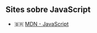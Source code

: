 ## Sites sobre JavaScript

- 🇧🇷 [MDN - JavaScript](https://developer.mozilla.org/pt-PT/docs/Web/JavaScript) 
